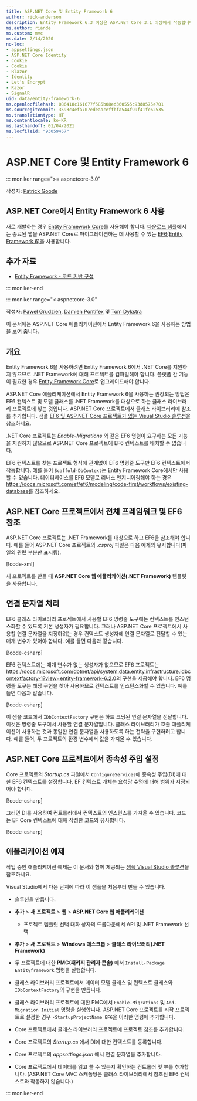 ```yaml
---
title: ASP.NET Core 및 Entity Framework 6
author: rick-anderson
description: Entity Framework 6.3 이상은 ASP.NET Core 3.1 이상에서 작동합니다.
ms.author: riande
ms.custom: mvc
ms.date: 7/14/2020
no-loc:
- appsettings.json
- ASP.NET Core Identity
- cookie
- Cookie
- Blazor
- Identity
- Let's Encrypt
- Razor
- SignalR
uid: data/entity-framework-6
ms.openlocfilehash: 086418c161677f585b08ed360555c93d8575e701
ms.sourcegitcommit: 3593c4efa707edeaaceffbfa544f99f41fc62535
ms.translationtype: HT
ms.contentlocale: ko-KR
ms.lasthandoff: 01/04/2021
ms.locfileid: "93059457"
---
```

# <a name="aspnet-core-and-entity-framework-6"></a>ASP.NET Core 및 Entity Framework 6
::: moniker range=">= aspnetcore-3.0"

작성자: [Patrick Goode](https://github.com/attrib75)

## <a name="using-entity-framework-6-with-aspnet-core"></a>ASP.NET Core에서 Entity Framework 6 사용

새로 개발하는 경우 [Entity Framework Core](/ef/)를 사용해야 합니다. [다운로드 샘플](https://github.com/dotnet/AspNetCore.Docs/tree/master/aspnetcore/data/entity-framework-6/3.xsample)에서는 종료된 앱을 ASP.NET Core로 마이그레이션하는 데 사용할 수 있는 [EF6(Entity Framework 6)](/ef/ef6)을 사용합니다.

## <a name="additional-resources"></a>추가 자료

* [Entity Framework - 코드 기반 구성](/ef/ef6/fundamentals/configuring/code-based)

::: moniker-end

::: moniker range="< aspnetcore-3.0"

작성자: [Paweł Grudzień](https://github.com/pgrudzien12), [Damien Pontifex](https://github.com/DamienPontifex) 및 [Tom Dykstra](https://github.com/tdykstra)

이 문서에는 ASP.NET Core 애플리케이션에서 Entity Framework 6을 사용하는 방법을 보여 줍니다.    

## <a name="overview"></a>개요 

Entity Framework 6을 사용하려면 Entity Framework 6에서 .NET Core를 지원하지 않으므로 .NET Framework에 대해 프로젝트를 컴파일해야 합니다. 플랫폼 간 기능이 필요한 경우 [Entity Framework Core](/ef/)로 업그레이드해야 합니다.  

ASP.NET Core 애플리케이션에서 Entity Framework 6을 사용하는 권장되는 방법은 EF6 컨텍스트 및 모델 클래스를 .NET Framework를 대상으로 하는 클래스 라이브러리 프로젝트에 넣는 것입니다. ASP.NET Core 프로젝트에서 클래스 라이브러리에 참조를 추가합니다. 샘플 [EF6 및 ASP.NET Core 프로젝트가 있는 Visual Studio 솔루션](https://github.com/dotnet/AspNetCore.Docs/tree/master/aspnetcore/data/entity-framework-6/sample/)을 참조하세요.  

.NET Core 프로젝트는 *Enable-Migrations* 와 같은 EF6 명령이 요구하는 모든 기능을 지원하지 않으므로 ASP.NET Core 프로젝트에 EF6 컨텍스트를 배치할 수 없습니다.    

EF6 컨텍스트를 찾는 프로젝트 형식에 관계없이 EF6 명령줄 도구만 EF6 컨텍스트에서 작동합니다. 예를 들어 `Scaffold-DbContext`는 Entity Framework Core에서만 사용할 수 있습니다. 데이터베이스를 EF6 모델로 리버스 엔지니어링해야 하는 경우 <https://docs.microsoft.com/ef/ef6/modeling/code-first/workflows/existing-database>를 참조하세요.    

## <a name="reference-full-framework-and-ef6-in-the-aspnet-core-project"></a>ASP.NET Core 프로젝트에서 전체 프레임워크 및 EF6 참조 

ASP.NET Core 프로젝트는 .NET Framework를 대상으로 하고 EF6을 참조해야 합니다. 예를 들어 ASP.NET Core 프로젝트의 *.csproj* 파일은 다음 예제와 유사합니다(파일의 관련 부분만 표시됨).    

[!code-xml[](entity-framework-6/sample/MVCCore/MVCCore.csproj?range=3-9&highlight=2)]   

새 프로젝트를 만들 때 **ASP.NET Core 웹 애플리케이션(.NET Framework)** 템플릿을 사용합니다.    

## <a name="handle-connection-strings"></a>연결 문자열 처리    

EF6 클래스 라이브러리 프로젝트에서 사용할 EF6 명령줄 도구에는 컨텍스트를 인스턴스화할 수 있도록 기본 생성자가 필요합니다. 그러나 ASP.NET Core 프로젝트에서 사용할 연결 문자열을 지정하려는 경우 컨텍스트 생성자에 연결 문자열로 전달할 수 있는 매개 변수가 있어야 합니다. 예를 들면 다음과 같습니다.   

[!code-csharp[](entity-framework-6/sample/EF6/SchoolContext.cs?name=snippet_Constructor)]   

EF6 컨텍스트에는 매개 변수가 없는 생성자가 없으므로 EF6 프로젝트는 <https://docs.microsoft.com/dotnet/api/system.data.entity.infrastructure.idbcontextfactory-1?view=entity-framework-6.2.0>의 구현을 제공해야 합니다. EF6 명령줄 도구는 해당 구현을 찾아 사용하므로 컨텍스트를 인스턴스화할 수 있습니다. 예를 들면 다음과 같습니다.   

[!code-csharp[](entity-framework-6/sample/EF6/SchoolContextFactory.cs?name=snippet_IDbContextFactory)]  

이 샘플 코드에서 `IDbContextFactory` 구현은 하드 코딩된 연결 문자열을 전달합니다. 이것은 명령줄 도구에서 사용할 연결 문자열입니다. 클래스 라이브러리가 호출 애플리케이션이 사용하는 것과 동일한 연결 문자열을 사용하도록 하는 전략을 구현하려고 합니다. 예를 들어, 두 프로젝트의 환경 변수에서 값을 가져올 수 있습니다.   

## <a name="set-up-dependency-injection-in-the-aspnet-core-project"></a>ASP.NET Core 프로젝트에서 종속성 주입 설정  

Core 프로젝트의 *Startup.cs* 파일에서 `ConfigureServices`에 종속성 주입(DI)에 대한 EF6 컨텍스트를 설정합니다. EF 컨텍스트 개체는 요청당 수명에 대해 범위가 지정되어야 합니다.   

[!code-csharp[](entity-framework-6/sample/MVCCore/Startup.cs?name=snippet_ConfigureServices&highlight=5)]   

그러면 DI를 사용하여 컨트롤러에서 컨텍스트의 인스턴스를 가져올 수 있습니다. 코드는 EF Core 컨텍스트에 대해 작성한 코드와 유사합니다.    

[!code-csharp[](entity-framework-6/sample/MVCCore/Controllers/StudentsController.cs?name=snippet_ContextInController)]  

## <a name="sample-application"></a>애플리케이션 예제   

작업 중인 애플리케이션 예제는 이 문서와 함께 제공되는 [샘플 Visual Studio 솔루션](https://github.com/dotnet/AspNetCore.Docs/tree/master/aspnetcore/data/entity-framework-6/sample/)을 참조하세요.  

Visual Studio에서 다음 단계에 따라 이 샘플을 처음부터 만들 수 있습니다.    

* 솔루션을 만듭니다.    

* **추가** > **새 프로젝트** > **웹** > **ASP.NET Core 웹 애플리케이션**    
  * 프로젝트 템플릿 선택 대화 상자의 드롭다운에서 API 및 .NET Framework 선택 

* **추가** > **새 프로젝트** > **Windows 데스크톱** > **클래스 라이브러리(.NET Framework)**  

* 두 프로젝트에 대한 **PMC(패키지 관리자 콘솔)** 에서 `Install-Package Entityframework` 명령을 실행합니다.    

* 클래스 라이브러리 프로젝트에서 데이터 모델 클래스 및 컨텍스트 클래스와 `IDbContextFactory`의 구현을 만듭니다.    

* 클래스 라이브러리 프로젝트에 대한 PMC에서 `Enable-Migrations` 및 `Add-Migration Initial` 명령을 실행합니다. ASP.NET Core 프로젝트를 시작 프로젝트로 설정한 경우 `-StartupProjectName EF6`을 이러한 명령에 추가합니다. 

* Core 프로젝트에서 클래스 라이브러리 프로젝트에 프로젝트 참조를 추가합니다.    

* Core 프로젝트의 *Startup.cs* 에서 DI에 대한 컨텍스트를 등록합니다.    

* Core 프로젝트의 *appsettings.json* 에서 연결 문자열을 추가합니다.  

* Core 프로젝트에서 데이터를 읽고 쓸 수 있는지 확인하는 컨트롤러 및 뷰를 추가합니다. (ASP.NET Core MVC 스캐폴딩은 클래스 라이브러리에서 참조된 EF6 컨텍스트와 작동하지 않습니다.)

::: moniker-end
